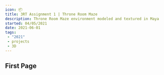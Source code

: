 ```yaml
---
icon: 📦
title: 3RT Assignment 1 | Throne Room Maze
description: Throne Room Maze environment modeled and textured in Maya and Substance Painter. Environment built in Unity
started: 04/05/2021
date: 2021-06-01
tags: 
 - "2021"
 - projects
 - 3D
---
```


## First Page